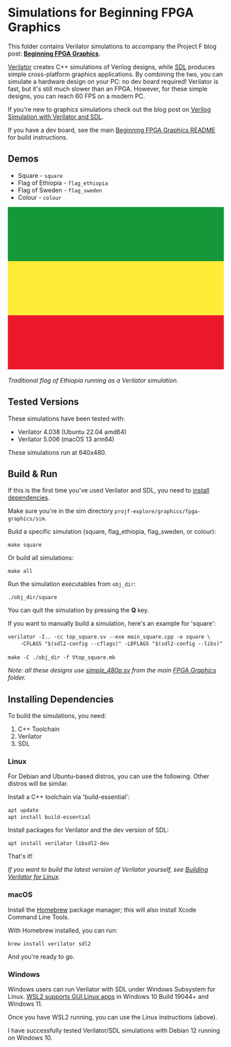 # Simulations for Beginning FPGA Graphics

This folder contains Verilator simulations to accompany the Project F blog post: **[Beginning FPGA Graphics](https://projectf.io/posts/fpga-graphics/)**.

[Verilator](https://www.veripool.org/verilator/) creates C++ simulations of Verilog designs, while [SDL](https://www.libsdl.org) produces simple cross-platform graphics applications. By combining the two, you can simulate a hardware design on your PC: no dev board required! Verilator is fast, but it's still much slower than an FPGA. However, for these simple designs, you can reach 60 FPS on a modern PC.

If you're new to graphics simulations check out the blog post on [Verilog Simulation with Verilator and SDL](https://projectf.io/posts/verilog-sim-verilator-sdl/).

If you have a dev board, see the main [Beginning FPGA Graphics README](../README.md) for build instructions.

## Demos

* Square - `square`
* Flag of Ethiopia - `flag_ethiopia`
* Flag of Sweden - `flag_sweden`
* Colour - `colour`

![](../../../doc/img/flag_ethiopia.png?raw=true "")

_Traditional flag of Ethiopia running as a Verilator simulation._

## Tested Versions

These simulations have been tested with:

* Verilator 4.038 (Ubuntu 22.04 amd64)
* Verilator 5.006 (macOS 13 arm64)

These simulations run at 640x480.

## Build & Run

If this is the first time you've used Verilator and SDL, you need to [install dependencies](#installing-dependencies).

Make sure you're in the sim directory `projf-explore/graphics/fpga-graphics/sim`.

Build a specific simulation (square, flag_ethiopia, flag_sweden, or colour):

```shell
make square
```

Or build all simulations:

```shell
make all
```

Run the simulation executables from `obj_dir`:

```shell
./obj_dir/square
```

You can quit the simulation by pressing the **Q** key.

If you want to manually build a simulation, here's an example for 'square':

```shell
verilator -I.. -cc top_square.sv --exe main_square.cpp -o square \
    -CFLAGS "$(sdl2-config --cflags)" -LDFLAGS "$(sdl2-config --libs)"

make -C ./obj_dir -f Vtop_square.mk
```

_Note: all these designs use [simple_480p.sv](../simple_480p.sv) from the main [FPGA Graphics](../) folder._

## Installing Dependencies

To build the simulations, you need:

1. C++ Toolchain
2. Verilator
3. SDL

### Linux

For Debian and Ubuntu-based distros, you can use the following. Other distros will be similar.

Install a C++ toolchain via 'build-essential':

```shell
apt update
apt install build-essential
```

Install packages for Verilator and the dev version of SDL:

```shell
apt install verilator libsdl2-dev
```

That's it!

_If you want to build the latest version of Verilator yourself, see [Building Verilator for Linux](https://projectf.io/posts/building-ice40-fpga-toolchain/#verilator)._

### macOS

Install the [Homebrew](https://brew.sh/) package manager; this will also install Xcode Command Line Tools.

With Homebrew installed, you can run:

```shell
brew install verilator sdl2
```

And you're ready to go.

### Windows

Windows users can run Verilator with SDL under Windows Subsystem for Linux. [WSL2 supports GUI Linux apps](https://learn.microsoft.com/en-us/windows/wsl/tutorials/gui-apps) in Windows 10 Build 19044+ and Windows 11.

Once you have WSL2 running, you can use the Linux instructions (above).

I have successfully tested Verilator/SDL simulations with Debian 12 running on Windows 10.
